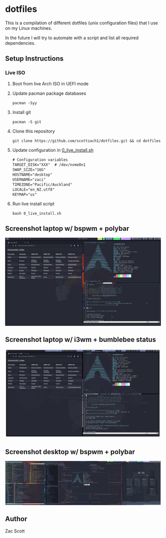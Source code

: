 # dotfiles

This is a compilation of different dotfiles (unix configuration files) that I
use on my Linux machines.

In the future I will try to automate with a script and list all required dependencies.

## Setup Instructions

### Live ISO

1. Boot from live Arch ISO in UEFI mode
2. Update pacman package databases

   ```shell
   pacman -Syy
   ```

3. Install git

   ```shell
   pacman -S git
   ```

4. Clone this repository

   ```shell
   git clone https://github.com/scottzach1/dotfiles.git && cd dotfiles
   ```

5. Update configuration in [0_live_install.sh](0_live_install.sh)

   ```shell
   # Configuration variables
   TARGET_DISK="XXX"  # /dev/nvme0n1
   SWAP_SIZE="16G"
   HOSTNAME="desktop"
   USERNAME="zaci"
   TIMEZONE="Pacific/Auckland"
   LOCALE="en_NZ.utf8"
   KEYMAP="us"
   ```

6. Run live install script

   ```shell
   bash 0_live_install.sh
   ```

## Screenshot laptop w/ bspwm + polybar

<p align="center">
<img src="https://raw.githubusercontent.com/scottzach1/dotfiles/master/screenshots/laptop-bspwm.png">
</p>

## Screenshot laptop w/ i3wm + bumblebee status

<p align="center">
<img src="https://raw.githubusercontent.com/scottzach1/dotfiles/master/screenshots/laptop-i3wm.png">
</p>

## Screenshot desktop w/ bspwm + polybar

<p align="center">
<img src="https://raw.githubusercontent.com/scottzach1/dotfiles/master/screenshots/desktop-bspwm.png">
</p>

## Author

Zac Scott
